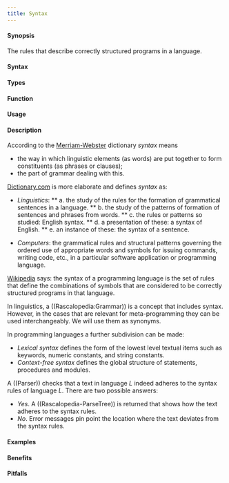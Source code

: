 ```yaml
---
title: Syntax
---
```


#### Synopsis

The rules that describe correctly structured programs in a language.

#### Syntax

#### Types

#### Function
       
#### Usage

#### Description

According to the [Merriam-Webster](http://www.merriam-webster.com/dictionary/syntax) dictionary _syntax_ means

*  the way in which linguistic elements (as words) are put together to form constituents (as phrases or clauses);
*  the part of grammar dealing with this.


[Dictionary.com](http://dictionary.reference.com/browse/syntax) is more elaborate and defines _syntax_ as:

*  _Linguistics_:
**  a. the study of the rules for the formation of grammatical sentences in a language.
**  b. the study of the patterns of formation of sentences and phrases from words.
**  c. the rules or patterns so studied: English syntax.
**  d. a presentation of these: a syntax of English.
**  e. an instance of these: the syntax of a sentence.

*  _Computers_:  the grammatical rules and structural patterns governing the ordered use of appropriate words and symbols for issuing commands, writing code, etc., in a particular software application or programming language.


[Wikipedia](http://en.wikipedia.org/wiki/Syntax_(programming_languages)) says:  the syntax of a programming language is the
set of rules that define the combinations of symbols that are considered to be correctly structured programs in that language.

In linguistics, a ((Rascalopedia:Grammar)) is a concept that includes syntax.
However, in the cases that are relevant for meta-programming they can be used interchangeably.
We will use them as synonyms.

In programming languages a further subdivision can be made:

*  _Lexical syntax_ defines the form of the lowest level textual items such as keywords, numeric constants, and string constants.
*  _Context-free syntax_ defines the global structure of statements, procedures and modules.


A ((Parser)) checks that a text in language _L_ indeed adheres 
to the syntax rules of language _L_. There are two possible answers:

*  _Yes_. A ((Rascalopedia-ParseTree)) is returned that shows how the text adheres to the syntax rules.
*  _No_. Error messages pin point the location where the text deviates from the syntax rules.

#### Examples

#### Benefits

#### Pitfalls

